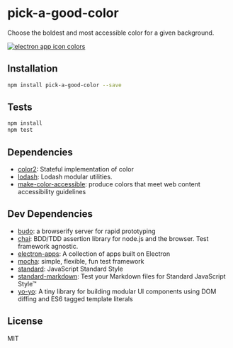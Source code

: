 # pick-a-good-color 

Choose the boldest and most accessible color for a given background.

[![electron app icon colors](https://user-images.githubusercontent.com/2289/29397734-370d9d00-82d5-11e7-8689-d32e40256d67.png)](https://user-images.githubusercontent.com/2289/29397854-e127ed86-82d5-11e7-9837-e3016c03ce8e.png)

## Installation

```sh
npm install pick-a-good-color --save
```


## Tests

```sh
npm install
npm test
```

## Dependencies

- [color2](https://github.com/dfcreative/color): Stateful implementation of color
- [lodash](https://github.com/lodash/lodash): Lodash modular utilities.
- [make-color-accessible](https://github.com/zeke/make-color-accessible): produce colors that meet web content accessibility guidelines

## Dev Dependencies

- [budo](https://github.com/mattdesl/budo): a browserify server for rapid prototyping
- [chai](https://github.com/chaijs/chai): BDD/TDD assertion library for node.js and the browser. Test framework agnostic.
- [electron-apps](https://github.com/electron/electron-apps): A collection of apps built on Electron
- [mocha](https://github.com/mochajs/mocha): simple, flexible, fun test framework
- [standard](https://github.com/feross/standard): JavaScript Standard Style
- [standard-markdown](https://github.com/zeke/standard-markdown): Test your Markdown files for Standard JavaScript Style™
- [yo-yo](https://github.com/maxogden/yo-yo): A tiny library for building modular UI components using DOM diffing and ES6 tagged template literals


## License

MIT
